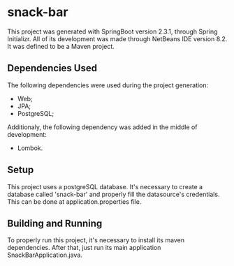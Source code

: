# snack-bar

This project was generated with SpringBoot version 2.3.1, through Spring Initializr.
All of its development was made through NetBeans IDE version 8.2.
It was defined to be a Maven project.

## Dependencies Used

The following dependencies were used during the project generation:
- Web;
- JPA;
- PostgreSQL;

Additionaly, the following dependency was added in the middle of development:
- Lombok.

## Setup

This project uses a postgreSQL database. It's necessary to create a database called 'snack-bar' and properly fill the datasource's credentials. This can be done at application.properties file.

## Building and Running

To properly run this project, it's necessary to install its maven dependencies. After that, just run its main application SnackBarApplication.java.
